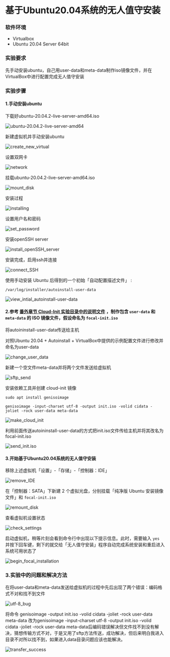 

# 基于Ubuntu20.04系统的无人值守安装

### 软件环境

- Virtualbox
- Ubuntu 20.04 Server 64bit

### 实验要求

先手动安装ubuntu，自己用user-data和meta-data制作iso镜像文件，并在VirtualBox中进行配置完成无人值守安装

### 实验步骤

#### 1.手动安装ubuntu

下载好ubuntu-20.04.2-live-server-amd64.iso

![ubuntu-20.04.2-live-server-amd64](image\ubuntu-20.04.2-live-server-amd64.jpg)

新建虚拟机并手动安装ubuntu

![create_new_virtual](image\create_new_virtual.jpg)

设置双网卡

![network](image\network.jpg)

挂载ubuntu-20.04.2-live-server-amd64.iso

![mount_disk](image\mount_disk.jpg)

安装过程

![installing](image\installing.jpg)

设置用户名和密码

![set_password](image\set_password.jpg)

安装openSSH server

![install_openSSH_server](image\install_openSSH_server.jpg)

安装完成，启用ssh并连接

![connect_SSH](image\connect_SSH.jpg)

使用手动安装 Ubuntu 后得到的一个初始「自动配置描述文件」 :

```
/var/log/installer/autoinstall-user-data
```

![view_intial_autoinstall-user-data](image\view_intial_autoinstall-user-data.jpg)

#### 2.参考 [番外章节 Cloud-Init 实验目录中的说明文件](https://github.com/c4pr1c3/LinuxSysAdmin/blob/a3c3ed18cf38b9e4be1ea53b46efe7f02e4ab8b5/exp/cloud-init/docker-compose/README.md) ，制作包含 `user-data` 和 `meta-data` 的 ISO 镜像文件，假设命名为 `focal-init.iso`

将autoininstall-user-data传送给主机

对照Ubuntu 20.04 + Autoinstall + VirtualBox中提供的示例配置文件进行修改并命名为user-data

![change_user_data](image\change_user_data.jpg)

新建一个空文件meta-data并将两个文件发送给虚拟机

![sftp_send](image\sftp_send.jpg)

安装依赖工具并创建 cloud-init 镜像

```
sudo apt install genisoimage

genisoimage -input-charset utf-8 -output init.iso -volid cidata -joliet -rock user-data meta-data
```

![make_cloud_init](image\make_cloud_init.jpg)

利用前面传送autoininstall-user-data的方式把init.iso文件传给主机并将其改名为focal-init.iso

![send_init.iso](image\send_init.iso.jpg)

#### 3.开始基于Ubuntu20.04系统的无人值守安装

移除上述虚拟机「设置」-「存储」-「控制器：IDE」

![remove_IDE](image\remove_IDE.jpg)

在「控制器：SATA」下新建 2 个虚拟光盘，分别挂载「纯净版 Ubuntu 安装镜像文件」和 `focal-init.iso`

![remount_disk](image\remount_disk.jpg)

查看虚拟机设置状态

![check_settings](image\check_settings.jpg)

启动虚拟机，稍等片刻会看到命令行中出现以下提示信息。此时，需要输入 `yes` 并按下回车键，剩下的就交给「无人值守安装」程序自动完成系统安装和重启进入系统可用状态了

![begin_focal_installation](image\begin_focal_installation.jpg)

### 3.实验中的问题和解决方法

在将user-data和meta-data发送给虚拟机的过程中先后出现了两个错误：编码格式不对和找不到文件

![utf-8_bug](image\utf-8_bug.jpg)

将命令 genisoimage -output init.iso -volid cidata -joliet -rock user-data meta-data 改为genisoimage -input-charset utf-8 -output init.iso -volid cidata -joliet -rock user-data meta-data后编码错误解决但文件找不到没有解决，猜想传输方式不对，于是又用了sftp方法传送，成功解决，但后来明白我进入目录不对所以找不到，如果进入data目录问题应该也能解决。

![transfer_success](image\transfer_success.jpg)
